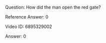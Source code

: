 Question: How did the man open the red gate?

Reference Answer: 0

Video ID: 6895329002

Answer: 0

